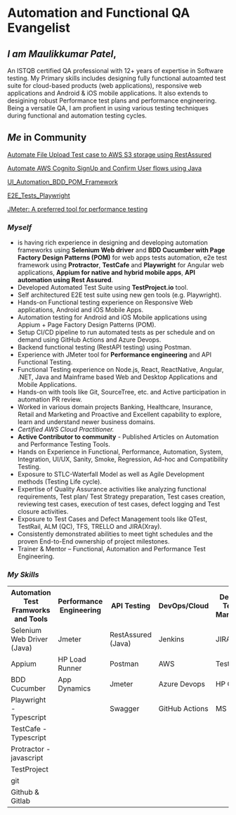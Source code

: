# Automation and Functional QA Evangelist

## <em>I am Maulikkumar Patel</em>,
An ISTQB certified QA professional with 12+ years of expertise in Software testing. My Primary skills includes designing fully functional autoamted test suite for cloud-based products (web applications), responsive web applications and Android & iOS mobile applications. It also extends to desigining robust Performance test plans and performance engineering. Being a versatile QA, I am profient in using various testing techniques during functional and automation testing cycles. 

## <em>Me</em> in Community
<a href="https://eliminatormp.medium.com/automate-file-upload-test-case-to-aws-s3-storage-using-restassured-c18e718eaf42">Automate File Upload Test case to AWS S3 storage using RestAssured</a>

<a href="https://eliminatormp.medium.com/automate-aws-cognito-signup-and-confirm-user-flows-using-java-4ff1996fa059">Automate AWS Cognito SignUp and Confirm User flows using Java</a>

<a href="https://github.com/maulikpatel890/UI_Automation_BDD_POM_Framework">UI_Automation_BDD_POM_Framework</a>

<a href="https://github.com/maulikpatel890/playwright">E2E_Tests_Playwright</a>

<a href="https://www.embeddedcomputing.com/technology/debug-and-test/jmeter-a-preferred-tool-for-performance-testing">JMeter: A preferred tool for performance testing</a>

### <em>Myself</em>

<ul>
  <li>is having rich experience in designing and developing automation frameworks using <strong>Selenium Web driver</strong> and <strong>BDD Cucumber with Page Factory Design Patterns (POM)</strong> for web apps tests automation, e2e test framework using <strong>Protractor</strong>, <strong>TestCafe</strong> and <strong>Playwright</strong> for Angular web applications, <strong>Appium for native and hybrid mobile apps</strong>, <strong>API automation using Rest Assured</strong>.</li>
  <li>Developed Automated Test Suite using <strong>TestProject.io</strong> tool.</li>
  <li>Self architectured E2E test suite using new gen tools (e.g. Playwright).</li>
  <li>Hands-on Functional testing experience on Responsive Web applications, Android and iOS Mobile Apps.</li>
  <li>Automation testing for Android and iOS Mobile applications using Appium + Page Factory Design Patterns (POM).</li>
  <li>Setup CI/CD pipeline to run automated tests as per schedule and on demand using GitHub Actions and Azure Devops.</li>
  <li>Backend functional testing (RestAPI testing) using Postman.</li>
  <li>Experience with JMeter tool for <strong>Performance engineering</strong> and API Functional Testing.</li>
  <li>Functional Testing experience on Node.js, React, ReactNative, Angular, .NET, Java and Mainframe based Web and Desktop Applications and Mobile Applications.</li>
  <li>Hands-on with tools like Git, SourceTree, etc. and Active participation in automation PR review.</li>
  <li>Worked in various domain projects Banking, Healthcare, Insurance, Retail and Marketing and Proactive and Excellent capability to explore, learn and understand newer business domains.</li>
  <li><em>Certified AWS Cloud Practitioner.</em></li>
  <li><strong>Active Contributor to community</strong> - Published Articles on Automation and Performance Testing Tools.</li>
  <li>Hands on Experience in Functional, Performance, Automation, System, Integration, UI/UX, Sanity, Smoke, Regression, Ad-hoc and Compatibility Testing.</li>
  <li>Exposure to STLC-Waterfall Model as well as Agile Development methods (Testing Life cycle).</li>
  <li>Expertise of Quality Assurance activities like analyzing functional requirements, Test plan/ Test Strategy preparation, Test cases creation, reviewing test cases, execution of test cases, defect logging and Test closure activities.</li>
  <li>Exposure to Test Cases and Defect Management tools like QTest, TestRail, ALM (QC), TFS, TRELLO and JIRA(Xray).</li>
  <li>Consistently demonstrated abilities to meet tight schedules and the proven End-to-End ownership of project milestones.</li>
  <li>Trainer & Mentor – Functional, Automation and Performance Test Engineering.</li>
</ul>

### <em>My Skills</em>

<table>
  <tr>
    <th>Automation Test Framworks and Tools</th>
    <th>Performance Engineering</th>
    <th>API Testing</th>
    <th>DevOps/Cloud</th>
    <th>Defect and Testcase Management</th>
  </tr>
  <tr>
    <td>Selenium Web Driver (Java)</td>
    <td>Jmeter</td>
    <td>RestAssured (Java)</td>
    <td>Jenkins</td>
    <td>JIRA</td>
  </tr>
  <tr>
    <td>Appium</td>
    <td>HP Load Runner</td>
    <td>Postman</td>
    <td>AWS</td>
    <td>Testrail</td>
  </tr>
  <tr>
    <td>BDD Cucumber</td>
    <td>App Dynamics</td>
    <td>Jmeter</td>
    <td>Azure Devops</td>
    <td>HP QC/ALM</td>
  </tr>
   <tr>
    <td>Playwright - Typescript</td>
    <td></td>
    <td>Swagger</td>
    <td>GitHub Actions</td>
    <td>MS TFS</td>
  </tr>
   <tr>
    <td>TestCafe - Typescript</td>
    <td></td>
    <td></td>
    <td></td>
    <td></td>
  </tr>
   <tr>
    <td>Protractor - javascript</td>
    <td></td>
    <td></td>
  </tr>
  <tr>
    <td>TestProject</td>
    <td></td>
    <td></td>
    <td></td>
    <td></td>
  </tr>
  <tr>
    <td>git</td>
    <td></td>
    <td></td>
    <td></td>
    <td></td>
  </tr>
  <tr>
    <td>Github & Gitlab</td>
    <td></td>
    <td></td>
    <td></td>
    <td></td>
  </tr>
</table>
